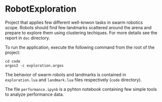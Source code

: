 # RobotExploration

Project that applies few different well-knwon tasks in swarm robotics scope. Robots should find few landmarks scattered around the arena and prepare to explore them using clustering techiques. For more details see the report in ```doc``` directory.

To run the application, execute the following command from the root of the project:

```
cd code
argos3 -c exploration.argos
```
The behavior of swarm robots and landmarks is contained in ```exploration.lua``` and ```landmark.lua``` files respectively (```code``` directory).

The file ```performance.ipynb``` is a pyhton notebook containing few simple tools to analyze performance data.
